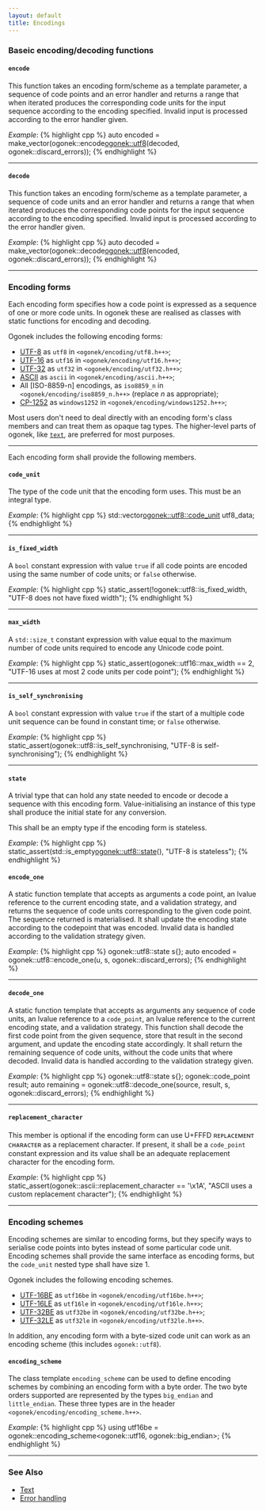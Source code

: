 ```yaml
---
layout: default
title: Encodings
---
```


### Baseic encoding/decoding functions

#### `encode`

This function takes an encoding form/scheme as a template parameter, a sequence
of code points and an error handler and returns a range that when iterated
produces the corresponding code units for the input sequence according to the
encoding specified. Invalid input is processed according to the error handler
given.

*Example*:
{% highlight cpp %}
auto encoded = make_vector(ogonek::encode<ogonek::utf8>(decoded, ogonek::discard_errors));
{% endhighlight %}

---

#### `decode`

This function takes an encoding form/scheme as a template parameter, a sequence
of code units and an error handler and returns a range that when iterated
produces the corresponding code points for the input sequence according to the
encoding specified. Invalid input is processed according to the error handler
given.

*Example*:
{% highlight cpp %}
auto decoded = make_vector(ogonek::decode<ogonek::utf8>(encoded, ogonek::discard_errors));
{% endhighlight %}

---

### Encoding forms

Each encoding form specifies how a code point is expressed as a sequence of one
or more code units. In ogonek these are realised as classes with static
functions for encoding and decoding.

Ogonek includes the following encoding forms:

- [UTF-8] as `utf8` in `<ogonek/encoding/utf8.h++>`;
- [UTF-16] as `utf16` in `<ogonek/encoding/utf16.h++>`;
- [UTF-32] as `utf32` in `<ogonek/encoding/utf32.h++>`;
- [ASCII] as `ascii` in `<ogonek/encoding/ascii.h++>`;
- All [ISO-8859-n] encodings, as `iso8859_n` in
  `<ogonek/encoding/iso8859_n.h++>` (replace *n* as appropriate);
- [CP-1252] as `windows1252` in `<ogonek/encoding/windows1252.h++>`;

Most users don't need to deal directly with an encoding form's class members and
can treat them as opaque tag types. The higher-level parts of ogonek, like
[`text`][text], are preferred for most purposes.

---

Each encoding form shall provide the following members.

#### `code_unit`

The type of the code unit that the encoding form uses. This must be an integral
type.

*Example*:
{% highlight cpp %}
std::vector<ogonek::utf8::code_unit> utf8_data;
{% endhighlight %}

---

#### `is_fixed_width`

A `bool` constant expression with value `true` if all code points are encoded
using the same number of code units; or `false` otherwise.

*Example*:
{% highlight cpp %}
static_assert(!ogonek::utf8::is_fixed_width,
              "UTF-8 does not have fixed width");
{% endhighlight %}

---

#### `max_width`

A `std::size_t` constant expression with value equal to the maximum number of
code units required to encode any Unicode code point.

*Example*:
{% highlight cpp %}
static_assert(ogonek::utf16::max_width == 2,
              "UTF-16 uses at most 2 code units per code point");
{% endhighlight %}

---

#### `is_self_synchronising`

A `bool` constant expression with value `true` if the start of a multiple code
unit sequence can be found in constant time; or `false` otherwise.

*Example*:
{% highlight cpp %}
static_assert(ogonek::utf8::is_self_synchronising,
              "UTF-8 is self-synchronising");
{% endhighlight %}

---

#### `state`

A trivial type that can hold any state needed to encode or decode a sequence
with this encoding form. Value-initialising an instance of this type shall
produce the initial state for any conversion.

This shall be an empty type if the encoding form is stateless.

*Example*:
{% highlight cpp %}
static_assert(std::is_empty<ogonek::utf8::state>(),
              "UTF-8 is stateless");
{% endhighlight %}

#### `encode_one`

A static function template that accepts as arguments a code point, an lvalue
reference to the current encoding state, and a validation strategy, and returns
the sequence of code units corresponding to the given code point. The sequence
returned is materialised. It shall update the encoding state according to the
codepoint that was encoded. Invalid data is handled according to the validation
strategy given. 

*Example*:
{% highlight cpp %}
ogonek::utf8::state s{};
auto encoded = ogonek::utf8::encode_one(u, s, ogonek::discard_errors);
{% endhighlight %}

---

#### `decode_one`

A static function template that accepts as arguments any sequence of code units,
an lvalue reference to a `code_point`, an lvalue reference to the current
encoding state, and a validation strategy. This function shall decode the first
code point from the given sequence, store that result in the second argument,
and update the encoding state accordingly. It shall return the remaining
sequence of code units, without the code units that where decoded. Invalid data
is handled according to the validation strategy given.

*Example*:
{% highlight cpp %}
ogonek::utf8::state s{};
ogonek::code_point result;
auto remaining = ogonek::utf8::decode_one(source, result, s, ogonek::discard_errors);
{% endhighlight %}

<!-- TODO: flush state -->

---

#### `replacement_character`

This member is optional if the encoding form can use U+FFFD
&#640;&#7431;&#7448;&#671;&#7424;&#7428;&#7431;&#7437;&#7431;&#628;&#7451;
&#7428;&#668;&#7424;&#640;&#7424;&#7428;&#7451;&#7431;&#640; as a replacement
character. If present, it shall be a `code_point` constant expression and its
value shall be an adequate replacement character for the encoding form.

*Example*:
{% highlight cpp %}
static_assert(ogonek::ascii::replacement_character == '\x1A',
              "ASCII uses a custom replacement character");
{% endhighlight %}

---

### Encoding schemes

Encoding schemes are similar to encoding forms, but they specify ways to
serialise code points into bytes instead of some particular code unit. Encoding
schemes shall provide the same interface as encoding forms, but the `code_unit`
nested type shall have size 1.

Ogonek includes the following encoding schemes.

- [UTF-16BE] as `utf16be` in `<ogonek/encoding/utf16be.h++>`;
- [UTF-16LE] as `utf16le` in `<ogonek/encoding/utf16le.h++>`;
- [UTF-32BE] as `utf32be` in `<ogonek/encoding/utf32be.h++>`;
- [UTF-32LE] as `utf32le` in `<ogonek/encoding/utf32le.h++>`.

In addition, any encoding form with a byte-sized code unit can work as an
encoding scheme (this includes `ogonek::utf8`).

#### `encoding_scheme`

The class template `encoding_scheme` can be used to define encoding schemes by
combining an encoding form with a byte order. The two byte orders supported are
represented by the types `big_endian` and `little_endian`. These three types are
in the header `<ogonek/encoding/encoding_scheme.h++>`.

*Example*:
{% highlight cpp %}
using utf16be = ogonek::encoding_scheme<ogonek::utf16, ogonek::big_endian>;
{% endhighlight %}

---

### See Also

- [Text][text]
- [Error handling][error]

 [text]: text.html
 [error]: error.html
 [UTF-8]: http://en.wikipedia.org/wiki/UTF-8
 [UTF-16]: http://en.wikipedia.org/wiki/UTF-16
 [UTF-32]: http://en.wikipedia.org/wiki/UTF-32
 [ASCII]: http://en.wikipedia.org/wiki/ASCII
 [ISO-8859]: http://en.wikipedia.org/wiki/ISO/IEC-8859
 [CP-1252]: http://en.wikipedia.org/wiki/Windows-1252
 [GB18030]: http://en.wikipedia.org/wiki/GB18030
 [UTF-16BE]: http://en.wikipedia.org/wiki/UTF-16BE
 [UTF-16LE]: http://en.wikipedia.org/wiki/UTF-16LE
 [UTF-32BE]: http://en.wikipedia.org/wiki/UTF-32BE
 [UTF-32LE]: http://en.wikipedia.org/wiki/UTF-32LE
